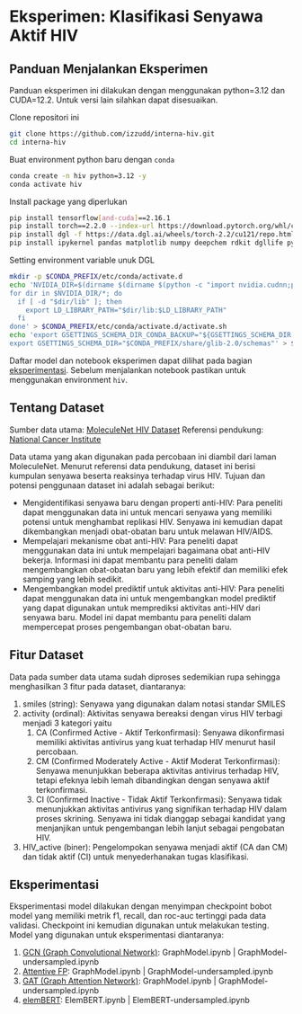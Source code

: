 # Eksperimen: Klasifikasi Senyawa Aktif HIV

## Panduan Menjalankan Eksperimen

Panduan eksperimen ini dilakukan dengan menggunakan python=3.12 dan CUDA=12.2. Untuk versi lain silahkan dapat disesuaikan.

Clone repositori ini

```bash
git clone https://github.com/izzudd/interna-hiv.git
cd interna-hiv
```

Buat environment python baru dengan `conda`

```bash
conda create -n hiv python=3.12 -y
conda activate hiv
```

Install package yang diperlukan

```bash
pip install tensorflow[and-cuda]==2.16.1
pip install torch==2.2.0 --index-url https://download.pytorch.org/whl/cu121
pip install dgl -f https://data.dgl.ai/wheels/torch-2.2/cu121/repo.html
pip install ipykernel pandas matplotlib numpy deepchem rdkit dgllife pyyaml pydantic
```

Setting environment variable unuk DGL

```bash
mkdir -p $CONDA_PREFIX/etc/conda/activate.d
echo 'NVIDIA_DIR=$(dirname $(dirname $(python -c "import nvidia.cudnn;print(nvidia.cudnn.__file__)")))
for dir in $NVIDIA_DIR/*; do
  if [ -d "$dir/lib" ]; then
    export LD_LIBRARY_PATH="$dir/lib:$LD_LIBRARY_PATH"
  fi
done' > $CONDA_PREFIX/etc/conda/activate.d/activate.sh
echo 'export GSETTINGS_SCHEMA_DIR_CONDA_BACKUP="${GSETTINGS_SCHEMA_DIR:-}"
export GSETTINGS_SCHEMA_DIR="$CONDA_PREFIX/share/glib-2.0/schemas"' > $CONDA_PREFIX/etc/conda/activate.d/libglib_activate.sh
```

Daftar model dan notebook eksperimen dapat dilihat pada bagian [eksperimentasi](#eksperimentasi). Sebelum menjalankan notebook pastikan untuk menggunakan environment `hiv`.

## Tentang Dataset

Sumber data utama: [MoleculeNet HIV Dataset](https://raw.githubusercontent.com/deepchem/deepchem/master/examples/hiv/HIV.csv)
Referensi pendukung: [National Cancer Institute](https://wiki.nci.nih.gov/display/NCIDTPdata/AIDS+Antiviral+Screen+Data)

Data utama yang akan digunakan pada percobaan ini diambil dari laman MoleculeNet. Menurut referensi data pendukung, dataset ini berisi kumpulan senyawa beserta reaksinya terhadap virus HIV. Tujuan dan potensi penggunaan dataset ini adalah sebagai berikut:

- Mengidentifikasi senyawa baru dengan properti anti-HIV: Para peneliti dapat menggunakan data ini untuk mencari senyawa yang memiliki potensi untuk menghambat replikasi HIV. Senyawa ini kemudian dapat dikembangkan menjadi obat-obatan baru untuk melawan HIV/AIDS.
- Mempelajari mekanisme obat anti-HIV: Para peneliti dapat menggunakan data ini untuk mempelajari bagaimana obat anti-HIV bekerja. Informasi ini dapat membantu para peneliti dalam mengembangkan obat-obatan baru yang lebih efektif dan memiliki efek samping yang lebih sedikit.
- Mengembangkan model prediktif untuk aktivitas anti-HIV: Para peneliti dapat menggunakan data ini untuk mengembangkan model prediktif yang dapat digunakan untuk memprediksi aktivitas anti-HIV dari senyawa baru. Model ini dapat membantu para peneliti dalam mempercepat proses pengembangan obat-obatan baru.

## Fitur Dataset

Data pada sumber data utama sudah diproses sedemikian rupa sehingga menghasilkan 3 fitur pada dataset, diantaranya:

1. smiles (string): Senyawa yang digunakan dalam notasi standar SMILES
2. activity (ordinal): Aktivitas senyawa bereaksi dengan virus HIV terbagi menjadi 3 kategori yaitu
   1. CA (Confirmed Active - Aktif Terkonfirmasi): Senyawa dikonfirmasi memiliki aktivitas antivirus yang kuat terhadap HIV menurut hasil percobaan.
   2. CM (Confirmed Moderately Active - Aktif Moderat Terkonfirmasi): Senyawa menunjukkan beberapa aktivitas antivirus terhadap HIV, tetapi efeknya lebih lemah dibandingkan dengan senyawa aktif terkonfirmasi.
   3. CI (Confirmed Inactive - Tidak Aktif Terkonfirmasi): Senyawa tidak menunjukkan aktivitas antivirus yang signifikan terhadap HIV dalam proses skrining. Senyawa ini tidak dianggap sebagai kandidat yang menjanjikan untuk pengembangan lebih lanjut sebagai pengobatan HIV.
3. HIV_active (biner): Pengelompokan senyawa menjadi aktif (CA dan CM) dan tidak aktif (CI) untuk menyederhanakan tugas klasifikasi.

## Eksperimentasi

Eksperimentasi model dilakukan dengan menyimpan checkpoint bobot model yang memiliki metrik f1, recall, dan roc-auc tertinggi pada data validasi. Checkpoint ini kemudian digunakan untuk melakukan testing. Model yang digunakan untuk eksperimentasi diantaranya:

1. [GCN (Graph Convolutional Network)](https://arxiv.org/abs/1609.02907): GraphModel.ipynb | GraphModel-undersampled.ipynb
2. [Attentive FP](https://pubs.acs.org/doi/10.1021/acs.jmedchem.9b00959): GraphModel.ipynb | GraphModel-undersampled.ipynb
3. [GAT (Graph Attention Network)](https://arxiv.org/abs/1710.10903): GraphModel.ipynb | GraphModel-undersampled.ipynb
4. [elemBERT](https://arxiv.org/abs/2309.09355): ElemBERT.ipynb | ElemBERT-undersampled.ipynb

